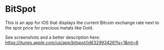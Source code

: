 BitSpot
=======

This is an app for iOS that displays the current Bitcoin exchange rate next to the spot price for precious metals like Gold.

See screenshots and a better description here: https://itunes.apple.com/us/app/bitspot/id632993426?ls=1&mt=8
